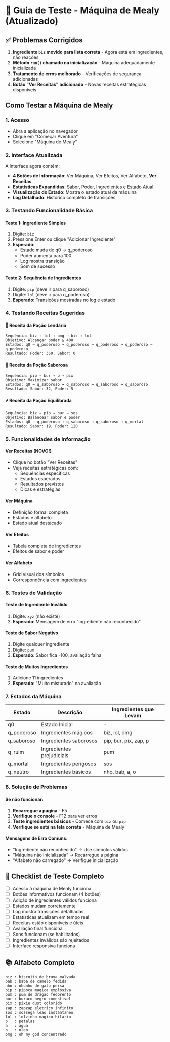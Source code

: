 # 🔮 Guia de Teste - Máquina de Mealy (Atualizado)

## ✅ Problemas Corrigidos

1. **Ingrediente `biz` movido para lista correta** - Agora está em ingredientes, não reações
2. **Método `run()` chamado na inicialização** - Máquina adequadamente inicializada
3. **Tratamento de erros melhorado** - Verificações de segurança adicionadas
4. **Botão "Ver Receitas" adicionado** - Novas receitas estratégicas disponíveis

## Como Testar a Máquina de Mealy

### 1. Acesso
- Abra a aplicação no navegador
- Clique em "Começar Aventura"
- Selecione "Máquina de Mealy"

### 2. Interface Atualizada
A interface agora contém:
- **4 Botões de Informação**: Ver Máquina, Ver Efeitos, Ver Alfabeto, **Ver Receitas**
- **Estatísticas Expandidas**: Sabor, Poder, Ingredientes e Estado Atual
- **Visualização do Estado**: Mostra o estado atual da máquina
- **Log Detalhado**: Histórico completo de transições

### 3. Testando Funcionalidade Básica

#### Teste 1: Ingrediente Simples
1. Digite: `biz`
2. Pressione Enter ou clique "Adicionar Ingrediente"
3. **Esperado**: 
   - Estado muda de q0 → q_poderoso
   - Poder aumenta para 100
   - Log mostra transição
   - Som de sucesso

#### Teste 2: Sequência de Ingredientes
1. Digite: `pip` (deve ir para q_saboroso)
2. Digite: `lol` (deve ir para q_poderoso)
3. **Esperado**: Transições mostradas no log e estado

### 4. Testando Receitas Sugeridas

#### 🌟 Receita da Poção Lendária
```
Sequência: biz → lol → omg → biz → lol
Objetivo: Alcançar poder ≥ 400
Estados: q0 → q_poderoso → q_poderoso → q_poderoso → q_poderoso → q_poderoso
Resultado: Poder: 360, Sabor: 0
```

#### 🍯 Receita da Poção Saborosa
```
Sequência: pip → bur → p → pix
Objetivo: Maximizar sabor
Estados: q0 → q_saboroso → q_saboroso → q_saboroso → q_saboroso
Resultado: Sabor: 32, Poder: 5
```

#### ⚡ Receita da Poção Equilibrada
```
Sequência: biz → pip → bur → sos
Objetivo: Balancear sabor e poder
Estados: q0 → q_poderoso → q_saboroso → q_saboroso → q_mortal
Resultado: Sabor: 19, Poder: 120
```

### 5. Funcionalidades de Informação

#### Ver Receitas (NOVO!)
- Clique no botão "Ver Receitas"
- Veja receitas estratégicas com:
  - Sequências específicas
  - Estados esperados
  - Resultados previstos
  - Dicas e estratégias

#### Ver Máquina
- Definição formal completa
- Estados e alfabeto
- Estado atual destacado

#### Ver Efeitos
- Tabela completa de ingredientes
- Efeitos de sabor e poder

#### Ver Alfabeto
- Grid visual dos símbolos
- Correspondência com ingredientes

### 6. Testes de Validação

#### Teste de Ingrediente Inválido
1. Digite: `xyz` (não existe)
2. **Esperado**: Mensagem de erro "Ingrediente não reconhecido"

#### Teste de Sabor Negativo
1. Digite qualquer ingrediente
2. Digite: `pum`
3. **Esperado**: Sabor fica -100, avaliação falha

#### Teste de Muitos Ingredientes
1. Adicione 11 ingredientes
2. **Esperado**: "Muito misturado" na avaliação

### 7. Estados da Máquina

| Estado | Descrição | Ingredientes que Levam |
|--------|-----------|------------------------|
| q0 | Estado Inicial | - |
| q_poderoso | Ingredientes mágicos | biz, lol, omg |
| q_saboroso | Ingredientes saborosos | pip, bur, pix, zap, p |
| q_ruim | Ingredientes prejudiciais | pum |
| q_mortal | Ingredientes perigosos | sos |
| q_neutro | Ingredientes básicos | nho, bab, a, o |

### 8. Solução de Problemas

#### Se não funcionar:
1. **Recarregue a página** - F5
2. **Verifique o console** - F12 para ver erros
3. **Teste ingredientes básicos** - Comece com `biz` ou `pip`
4. **Verifique se está na tela correta** - Máquina de Mealy

#### Mensagens de Erro Comuns:
- "Ingrediente não reconhecido" → Use símbolos válidos
- "Máquina não inicializada" → Recarregue a página
- "Alfabeto não carregado" → Verifique inicialização

## 🎯 Checklist de Teste Completo

- [ ] Acesso à máquina de Mealy funciona
- [ ] Botões informativos funcionam (4 botões)
- [ ] Adição de ingredientes válidos funciona
- [ ] Estados mudam corretamente
- [ ] Log mostra transições detalhadas
- [ ] Estatísticas atualizam em tempo real
- [ ] Receitas estão disponíveis e úteis
- [ ] Avaliação final funciona
- [ ] Sons funcionam (se habilitados)
- [ ] Ingredientes inválidos são rejeitados
- [ ] Interface responsiva funciona

## 📚 Alfabeto Completo

```
biz : biscoito de bruxa malvada
bab : baba de camelo fedida  
nho : nhonho de gato persa
pip : pipoca magica explosiva
pum : pum de dragao fedorento
bur : buraco negro comestivel
pix : pixie dust colorido
zap : zapzap eletrico infinito
sos : sossega leao instantaneo
lol : lolzinho magico hilario
p   : petalas
a   : agua
o   : oleo
omg : oh my god concentrado
```
